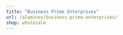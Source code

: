 ```yaml
---
title: "Business Prime Enterprises"
url: /alaminos/business-prime-enterprises/
shop: wholesale
---
```

